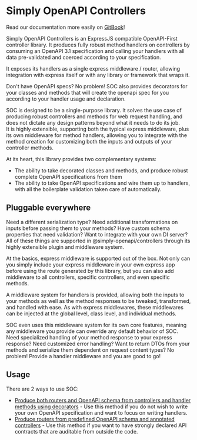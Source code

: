 # Simply OpenAPI Controllers

Read our documentation more easily on [GitBook](https://simply-openapi.gitbook.io/simply-openapi/readme/controllers)!

Simply OpenAPI Controllers is an ExpressJS compatible OpenAPI-First controller library. It produces fully robust method handlers on controllers by consuming an OpenAPI 3.1 specification and calling your handlers with all data pre-validated and coerced according to your specification.

It exposes its handlers as a single express middleware / router, allowing integration with express itself or with any library or framework that wraps it.

Don't have OpenAPI specs? No problem! SOC also provides decorators for your classes and methods that will create the openapi spec for you according to your handler usage and declaration.

SOC is designed to be a single-purpose library. It solves the use case of producing robust controllers and methods for web request handling, and does not dictate any design patterns beyond what it needs to do its job.\
It is highly extensible, supporting both the typical express middleware, plus its own middleware for method handlers, allowing you to integrate with the method creation for customizing both the inputs and outputs of your controller methods.

At its heart, this library provides two complementary systems:

* The ability to take decorated classes and methods, and produce robust complete OpenAPI specifications from them
* The ability to take OpenAPI specifications and wire them up to handlers, with all the boilerplate validation taken care of automatically.

## Pluggable everywhere

Need a different serialization type? Need additional transformations on inputs before passing them to your methods? Have custom schema properties that need validation? Want to integrate with your own DI server? All of these things are supported in @simply-openapi/controllers through its highly extensible plugin and middleware system.

At the basics, express middleware is supported out of the box. Not only can you simply include your express middleware in your own express app before using the route generated by this library, but you can also add middleware to all controllers, specific controllers, and even specific methods.

A middleware system for handlers is provided, allowing both the inputs to your methods as well as the method responses to be tweaked, transformed, and handled with ease. As with express middlewares, these middlewares can be injected at the global level, class level, and individual methods.

SOC even uses this middleware system for its own core features, meaning any middleware you provide can override any default behavior of SOC. Need specialized handling of your method response to your express response? Need customized error handling? Want to return DTOs from your methods and serialize them dependent on request content types? No problem! Provide a handler middleware and you are good to go!

## Usage

There are 2 ways to use SOC:

* [Produce both routers and OpenAPI schema from controllers and handler methods using decorators](docs/tutorial-controllers-with-automatic-openapi-generation.md) - Use this method if you do not wish to write your own OpenAPI specification and want to focus on writing handlers.
* [Produce routers from predefined OpenAPI schema and annotated controllers](../../readme/controllers/tutorial-binding-to-existing-openapi-spec.md) - Use this method if you want to have strongly declared API contracts that are auditable from outside the code.

